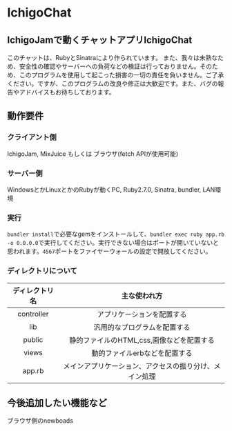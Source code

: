 # IchigoChat
## IchigoJamで動くチャットアプリIchigoChat
このチャットは、RubyとSinatraにより作られています。
また、我々は未熟なため、安全性の確認やサーバーへの負荷などの検証は行っておりません。そのため、このプログラムを使用して起こった損害の一切の責任を負いません。ご了承ください。ですが、このプログラムの改良や修正は大歓迎です。また、バグの報告やアドバイスもお待ちしております。
## 動作要件
### クライアント側
IchigoJam, MixJuice
もしくは
ブラウザ(fetch APIが使用可能)
### サーバー側
WindowsとかLinuxとかのRubyが動くPC, Ruby2.7.0, Sinatra, bundler, LAN環境
### 実行
`bundler install`で必要なgemをインストールして、`bundler exec ruby app.rb -o 0.0.0.0`で実行してください。実行できない場合はポートが開いていないと思われます。`4567`ポートをファイヤーウォールの設定で開放してください。
### ディレクトリについて
|ディレクトリ名|主な使われ方|
|:--:|:--:|
|controller|アプリケーションを配置する|
|lib|汎用的なプログラムを配置する|
|public|静的ファイルのHTML,css,画像などを配置する|
|views|動的ファイルerbなどを配置する|
|app.rb|メインアプリケーション、アクセスの振り分け、メイン処理|
## 今後追加したい機能など
ブラウザ側のnewboads
